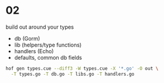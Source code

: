 # 02

build out around your types

- db (Gorm)
- lib (helpers/type functions)
- handlers (Echo)
- defaults, common db fields

```sh
hof gen types.cue --diff3 -W types.cue -X '*.go' -O out \
  -T types.go -T db.go -T libs.go -T handlers.go
```

